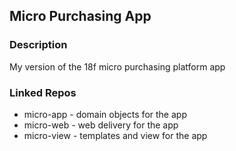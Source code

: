 ## Micro Purchasing App

### Description

My version of the 18f micro purchasing platform app

### Linked Repos

- micro-app - domain objects for the app
- micro-web - web delivery for the app
- micro-view - templates and view for the app